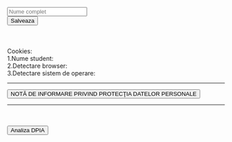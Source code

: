 

<body>
<div class="container">

<div class="row">
	<div class="col3">  
		<input id="nameInput" type="text" class="form-control " placeholder="Nume complet" aria-label="Recipient's username" aria-describedby="basic-addon2">
	</div>
	<div class="col3">
		<button class="btn btn-success custom" type="button" id="addNameBtn" onclick="setNameCookie()">Salveaza</button>
		<button style="display:none;" class="btn btn-primary custom" type="button" id="editNameBtn" onclick="setNameCookie()">Actualizeaza</button>
	</div>
</div>
<br><br><br>
Cookies:<br>
1.Nume student: <b><span id="nameCookie"></span></b><br>
2.Detectare browser: <b><span id="browserCookie"></span></b><br>
3.Detectare sistem de operare: <b><span id="soCookie"></span></b><br>
<hr>

<button id="titluInfo" class="btn btn-outline-secondary custom" onclick="displayInfo()">NOTĂ DE INFORMARE PRIVIND PROTECŢIA DATELOR PERSONALE </button>

<div id="textInfo" style="display:none;"><br><br><br>
Conform cerinţelor Legii nr. 677/2001 pentru protecţia persoanelor cu privire la prelucrarea datelor cu caracter personal şi libera circulaţie a acestor date, modificată şi completată şi ale Legii nr. 506/2004 privind prelucrarea datelor cu caracter personal şi protecţia vieţii private în sectorul comunicaţiilor

electronice . Universitatea Tehnica din Cluj Napoca are obligaţia de a administra în condiţii de siguranţă şi 

numai pentru scopurile specificate, datele personale pe care ni le furnizaţi despre dumneavoastră.
<br>
Scopul colectării datelor este: evaluarea automata pe baza accesarii, parcurgerii si a timpului petrecut pe 

pagina web a disciplinei.
<br>
Nu sunteţi obligat(ă) să furnizaţi datele. Refuzul dvs. determină schimbarea modului de evaluarea, care va fi 

efectuata de un cadru didactic.
<Br>

Informaţiile înregistrate sunt destinate utilizării de către operator şi sunt comunicate numai următorilor

destinatari: Universitatea Tehnica din Cluj Napoca, Erasmus.

<Br><br>
Conform Legii nr. 677/2001, beneficiaţi de dreptul de acces, de intervenţie asupra datelor, dreptul de a nu fi supus unei decizii individuale şi dreptul de a vă adresa justiţiei. Totodată, aveţi dreptul să vă opuneţi prelucrării datelor personale care vă privesc şi să solicitaţi ştergerea datelor*. Pentru exercitarea acestor
drepturi, vă puteţi adresa cu o cerere scrisă, datată şi semnată la departamentul PDP al Universitatii Tehnice din Cluj Napoca. 
De asemenea, vă este recunoscut dreptul de a vă adresa justiţiei. 
<Br>
Datele dumneavoastră vor fi transferate în Marea Britanie în vederea efectuarii unui stagiu de mobilitate Erasmus
<br>
Dacă unele din datele despre dumneavoastră sunt incorecte, vă rugăm să ne informaţi cât mai curând posibil.
</div>
<hr>
<br><br>
<a target="blank" href=>
	<button class="warning">Analiza DPIA</button>
</a>
</div>
</div>
</body>

<script> 
	let expandedInfo=false;
	function alertCookie() { alert(document.cookie); }
	// Opera 8.0+
	var isOpera = (!!window.opr && !!opr.addons) || !!window.opera || navigator.userAgent.indexOf(' OPR/') >= 0;

	// Firefox 1.0+
	var isFirefox = typeof InstallTrigger !== 'undefined';

	// Safari 3.0+ "[object HTMLElementConstructor]" 
	var isSafari = /constructor/i.test(window.HTMLElement) || (function (p) { return p.toString() === "[object SafariRemoteNotification]"; })(!window['safari'] || (typeof safari !== 'undefined' && window['safari'].pushNotification));

	// Internet Explorer 6-11
	var isIE = /*@cc_on!@*/false || !!document.documentMode;

	// Edge 20+
	var isEdge = !isIE && !!window.StyleMedia;

	// Chrome 1 - 79
	var isChrome = !!window.chrome && (!!window.chrome.webstore || !!window.chrome.runtime);

	// Edge (based on chromium) detection
	var isEdgeChromium = isChrome && (navigator.userAgent.indexOf("Edg") != -1);

	// Blink engine detection
	var isBlink = (isChrome || isOpera) && !!window.CSS;	
	
	if(isChrome && !isEdgeChromium){
		document.cookie = "browser=chrome";
		document.getElementById('browserCookie').innerHTML="chrome";
	}
	if(isOpera){
		document.cookie = "browser=opera";
		document.getElementById('browserCookie').innerHTML="opera";
	}
	if(isFirefox){
		document.cookie = "browser=firefox";
		document.getElementById('browserCookie').innerHTML="firefox";
	}
	if(isEdge || isEdgeChromium){
		document.cookie = "browser=edge";
		document.getElementById('browserCookie').innerHTML="edge";
	}
	if(isIE){
		document.cookie = "browser=iexplorer";
		document.getElementById('browserCookie').innerHTML="iexplorer";
	}
	var OSName = "Unknown";
	if (window.navigator.userAgent.indexOf("Windows NT 10.0")!= -1) OSName="Windows 10";
	if (window.navigator.userAgent.indexOf("Windows NT 6.3") != -1) OSName="Windows 8.1";
	if (window.navigator.userAgent.indexOf("Windows NT 6.2") != -1) OSName="Windows 8";
	if (window.navigator.userAgent.indexOf("Windows NT 6.1") != -1) OSName="Windows 7";
	if (window.navigator.userAgent.indexOf("Windows NT 6.0") != -1) OSName="Windows Vista";
	if (window.navigator.userAgent.indexOf("Windows NT 5.1") != -1) OSName="Windows XP";
	if (window.navigator.userAgent.indexOf("Windows NT 5.0") != -1) OSName="Windows 2000";
	if (window.navigator.userAgent.indexOf("Mac")            != -1) OSName="Mac/iOS";
	if (window.navigator.userAgent.indexOf("X11")            != -1) OSName="UNIX";
	if (window.navigator.userAgent.indexOf("Linux")          != -1) OSName="Linux";
	document.cookie = "operating-system="+OSName;
	document.getElementById('soCookie').innerHTML=OSName;

	
	function setNameCookie(){
		let element = document.getElementById('nameInput');
		document.cookie = "numeStudent="+element.value;
		let btn1 = document.getElementById('addNameBtn');
		btn1.style="display:none";
		document.getElementById('nameCookie').innerHTML=element.value;
	}
	if(document.cookie){
	let numeStudent =null;
		const numeStudentKey = document.cookie
		  .split('; ')
		  .find(row => row.startsWith('numeStudent='));
		   if( numeStudentKey){
			const numeStudent  = numeStudentKey.split('=')[1];
		}
	 
		if(numeStudent && numeStudent!=null && numeStudent!=undefined){
			let element = document.getElementById('nameInput');
			let btn1 = document.getElementById('addNameBtn');
			btn1.style="display:none";
			
			element.value= numeStudent;
			document.getElementById('nameCookie').innerHTML=numeStudent;
		}
	}
	
	
	
	function displayInfo(){
		if(!expandedInfo){
			document.getElementById('textInfo').style="display:block";
			
			expandedInfo=true;
		} else {
			document.getElementById('textInfo').style="display:none";
			
			expandedInfo=false;
		}
	}
</script>

